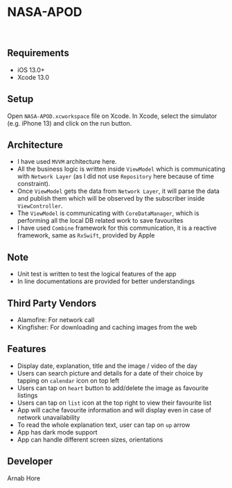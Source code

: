 # NASA-APOD
<br />

## Requirements

- iOS 13.0+
- Xcode 13.0

## Setup

Open `NASA-APOD.xcworkspace` file on Xcode. In Xcode, select the simulator (e.g. iPhone 13) and click on the run button.

## Architecture

- I have used `MVVM` architecture here. 
- All the business logic is written inside `ViewModel` which is communicating with `Network Layer` (as I did not use `Repository` here because of time constraint). 
- Once `ViewModel` gets the data from `Network Layer`, it will parse the data and publish them which will be observed by the subscriber inside `ViewController`. 
- The `ViewModel` is communicating with `CoreDataManager`, which is performing all the local DB related work to save favourites 
- I have used `Combine` framework for this communication, it is a reactive framework, same as `RxSwift`, provided by Apple

## Note
- Unit test is written to test the logical features of the app
- In line documentations are provided for better understandings

## Third Party Vendors
- Alamofire: For network call
- Kingfisher: For downloading and caching images from the web

## Features

- Display date, explanation, title and the image / video of the day
- Users can search picture and details for a date of their choice by tapping on `calendar` icon on top left
- Users can tap on `heart` button to add/delete the image as favourite listings
- Users can tap on `list` icon at the top right to view their favourite list
- App will cache favourite information and will display even in case of network unavailability
- To read the whole explanation text, user can tap on `up` arrow
- App has dark mode support
- App can handle different screen sizes, orientations

## Developer

Arnab Hore
